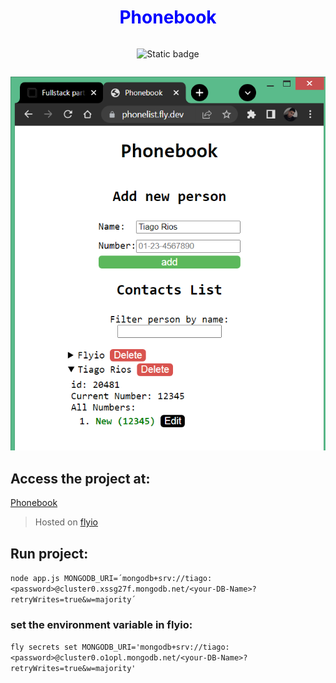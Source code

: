 <h1 style="text-align: center; color: blue; font-weight:bold">Phonebook</h1>

<div style="display: flex; gap: 10px; justify-content:center">

![Static badge](https://img.shields.io/badge/express-v.4.18.2-blue)

</div>

![Alt text](<Phonebook app.png>)

## Access the project at:

[Phonebook](https://phonelist.fly.dev/)

> Hosted on [flyio](https://fly.io/)

## Run project:

```node app.js MONGODB_URI=´mongodb+srv://tiago:<password>@cluster0.xssg27f.mongodb.net/<your-DB-Name>?retryWrites=true&w=majority´```

### set the environment variable in flyio:
```fly secrets set MONGODB_URI='mongodb+srv://tiago:<password>@cluster0.o1opl.mongodb.net/<your-DB-Name>?retryWrites=true&w=majority'```